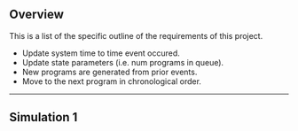 ## Overview
This is a list of the specific outline of the requirements of this project.
- Update system time to time event occured.
- Update state parameters (i.e. num programs in queue).
- New programs are generated from prior events.
- Move to the next program in chronological order.

---

## Simulation 1


